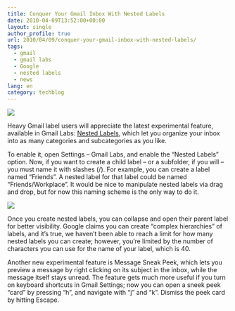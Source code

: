 ```yaml
---
title: Conquer Your Gmail Inbox With Nested Labels
date: 2010-04-09T13:52:00+00:00
layout: single
author_profile: true
url: 2010/04/09/conquer-your-gmail-inbox-with-nested-labels/
tags:
  - gmail
  - gmail labs
  - Google
  - nested labels
  - news
lang: en
category: techblog
---
```

<div>
  <a href="http://3.bp.blogspot.com/_vaUVXcmC3OI/S78nDf_BaDI/AAAAAAAAB1s/bALR6Xxn0Fg/s1600/gmail_theme.jpg" imageanchor="1"><img border="0" src="http://3.bp.blogspot.com/_vaUVXcmC3OI/S78nDf_BaDI/AAAAAAAAB1s/bALR6Xxn0Fg/s1600/gmail_theme.jpg" /></a>
</div>

Heavy Gmail label users will appreciate the latest experimental feature, available in Gmail Labs: <a href="http://gmailblog.blogspot.com/2010/04/new-in-labs-nested-labels-and-message.html" target="_blank">Nested Labels</a>, which let you organize your inbox into as many categories and subcategories as you like.

To enable it, open Settings – Gmail Labs, and enable the “Nested Labels” option. Now, if you want to create a child label – or a subfolder, if you will – you must name it with slashes (/). For example, you can create a label named “Friends”. A nested label for that label could be named “Friends/Workplace”. It would be nice to manipulate nested labels via drag and drop, but for now this naming scheme is the only way to do it.

<div>
  <a href="http://2.bp.blogspot.com/_vaUVXcmC3OI/S78nQzLthbI/AAAAAAAAB1w/Ql8O6dKw2FY/s1600/nested_labels.png" imageanchor="1"><img border="0" src="http://2.bp.blogspot.com/_vaUVXcmC3OI/S78nQzLthbI/AAAAAAAAB1w/Ql8O6dKw2FY/s1600/nested_labels.png" /></a>
</div>

Once you create nested labels, you can collapse and open their parent label for better visibility. Google claims you can create “complex hierarchies” of labels, and it’s true, we haven’t been able to reach a limit for how many nested labels you can create; however, you’re limited by the number of characters you can use for the name of your label, which is 40.

Another new experimental feature is Message Sneak Peek, which lets you preview a message by right clicking on its subject in the inbox, while the message itself stays unread. The feature gets much more useful if you turn on keyboard shortcuts in Gmail Settings; now you can open a sneek peek “card” by pressing “h”, and navigate with “j” and “k”. Dismiss the peek card by hitting Escape.